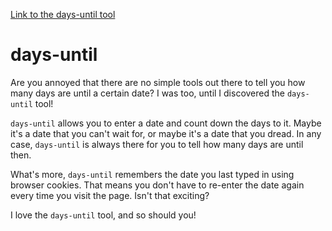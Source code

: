 [Link to the days-until tool](https://swansonmp.github.io/days-until/)

# days-until

Are you annoyed that there are no simple tools out there to tell you how many days are until a certain date?
I was too, until I discovered the `days-until` tool!

`days-until` allows you to enter a date and count down the days to it. 
Maybe it's a date that you can't wait for, or maybe it's a date that you dread.
In any case, `days-until` is always there for you to tell how many days are until then.

What's more, `days-until` remembers the date you last typed in using browser cookies.
That means you don't have to re-enter the date again every time you visit the page.
Isn't that exciting?

I love the `days-until` tool, and so should you!
